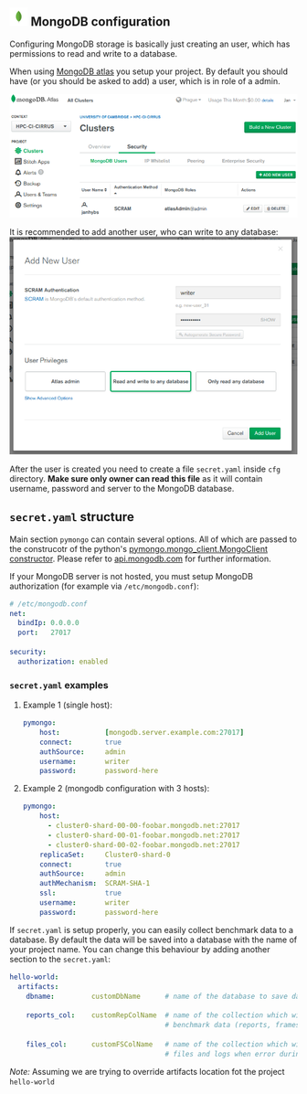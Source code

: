 ## ![mongodb-logo-small](imgs/mongodb-logo-small.jpg) MongoDB configuration

Configuring MongoDB storage is basically just creating an user, which has 
permissions to read and write to a database.

When using [MongoDB atlas](https://cloud.mongodb.com) you setup your project.
By default you should have (or you should be asked to add) a user, which is in role of a admin.

![mongodb-users](imgs/mongodb-users.png)

It is recommended to add another user, who can write to any database:
![mongodb-new](imgs/mongodb-new.png)


After the user is created you need to create a file `secret.yaml` inside
`cfg` directory. **Make sure only owner can read this file** as it will contain username, password and server to the MongoDB database.

## `secret.yaml` structure

Main section `pymongo` can contain several options. All of which are passed
to the construcotr of the python's 
[pymongo.mongo_client.MongoClient constructor](https://api.mongodb.com/python/current/api/pymongo/mongo_client.html#pymongo.mongo_client.MongoClient). Please refer to [api.mongodb.com](https://api.mongodb.com/python/current/api/pymongo/mongo_client.html#pymongo.mongo_client.MongoClient) for further information.

If your MongoDB server is not hosted, you must setup MongoDB authorization (for example via `/etc/mongodb.conf`):

```yaml
# /etc/mongodb.conf
net:
  bindIp: 0.0.0.0
  port:   27017

security:
  authorization: enabled
```

### `secret.yaml` examples
  1. Example 1 (single host):
      ```yaml
      pymongo:
          host:           [mongodb.server.example.com:27017]
          connect:        true
          authSource:     admin
          username:       writer
          password:       password-here
      ```

  2. Example 2 (mongodb configuration with 3 hosts):
      ```yaml
      pymongo:
          host:
            - cluster0-shard-00-00-foobar.mongodb.net:27017
            - cluster0-shard-00-01-foobar.mongodb.net:27017
            - cluster0-shard-00-02-foobar.mongodb.net:27017
          replicaSet:     Cluster0-shard-0
          connect:        true
          authSource:     admin
          authMechanism:  SCRAM-SHA-1
          ssl:            true
          username:       writer
          password:       password-here
      ```


      
If `secret.yaml` is setup properly, you can easily collect benchmark data to
a database. By default the data will be saved into a database with the name
of your project name. You can change this behaviour by adding another section
to the `secret.yaml`:

```yaml
hello-world:
  artifacts:
    dbname:         customDbName      # name of the database to save date to
    
    reports_col:    customRepColName  # name of the collection which will contain
                                      # benchmark data (reports, frames)
    
    files_col:      customFSColName   # name of the collection which will contain
                                      # files and logs when error during run occured
```

*Note:* Assuming we are trying to override artifacts location fot the 
project `hello-world`
